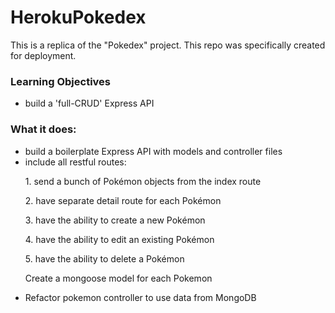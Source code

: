 # HerokuPokedex

This is a replica of the "Pokedex" project. This repo was specifically created for deployment.

<h3>Learning Objectives</h3>
<ul>
<li>build a 'full-CRUD' Express API</li>
</ul>

<h3>What it does:</h3>
<ul>
<li>build a boilerplate Express API with models and controller files</li>
<li>include all restful routes:</li>
<p>1. send a bunch of Pokémon objects from the index route</p>
<p>2. have separate detail route for each Pokémon</p>
<p>3. have the ability to create a new Pokémon</p>
<p>4. have the ability to edit an existing Pokémon</p>
<p>5. have the ability to delete a Pokémon</p>
Create a mongoose model for each Pokemon</p>
<li>Refactor pokemon controller to use data from MongoDB </li>
</ul>

